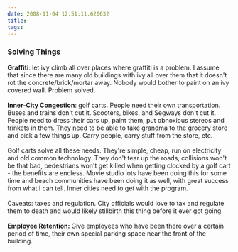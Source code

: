 ```yaml
---
date: 2008-11-04 12:51:11.620632
title: 
tags:
---
```

<h3>Solving Things</h3>
<b>Graffiti</b>: let ivy climb all over places where graffiti is a problem. I assume that since there are many old buildings with ivy all over them that it doesn't rot the concrete/brick/mortar away. Nobody would bother to paint on an ivy covered wall. Problem solved.<br /><br /><b>Inner-City Congestion</b>: golf carts. People need their own transportation. Buses and trains don't cut it. Scooters, bikes, and Segways don't cut it. People need to dress their cars up, paint them, put obnoxious stereos and trinkets in them. They need to be able to take grandma to the grocery store and pick a few things up. Carry people, carry stuff from the store, etc.<br /><br />Golf carts solve all these needs. They're simple, cheap, run on electricity and old common technology. They don't tear up the roads, collisions won't be that bad, pedestrians won't get killed when getting clocked by a golf cart - the benefits are endless. Movie studio lots have been doing this for some time and beach communities have been doing it as well, with great success from what I can tell. Inner cities need to get with the program.<br /><br />Caveats: taxes and regulation. City officials would love to tax and regulate them to death and would likely stillbirth this thing before it ever got going.<br /><br /><b>Employee Retention: </b>Give employees who have been there over a certain period of time, their own special parking space near the front of the building.<br />